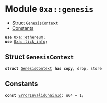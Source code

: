 
<a name="0xa_genesis"></a>

# Module `0xa::genesis`



-  [Struct `GenesisContext`](#0xa_genesis_GenesisContext)
-  [Constants](#@Constants_0)


<pre><code><b>use</b> <a href="ethereum.md#0xa_ethereum">0xa::ethereum</a>;
<b>use</b> <a href="tick_info.md#0xa_tick_info">0xa::tick_info</a>;
</code></pre>



<a name="0xa_genesis_GenesisContext"></a>

## Struct `GenesisContext`



<pre><code><b>struct</b> <a href="genesis.md#0xa_genesis_GenesisContext">GenesisContext</a> <b>has</b> <b>copy</b>, drop, store
</code></pre>



<a name="@Constants_0"></a>

## Constants


<a name="0xa_genesis_ErrorInvalidChainId"></a>



<pre><code><b>const</b> <a href="genesis.md#0xa_genesis_ErrorInvalidChainId">ErrorInvalidChainId</a>: u64 = 1;
</code></pre>
